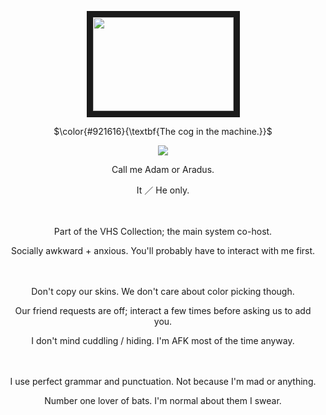 <p align="center">
<img src="https://intruderalert.carrd.co/assets/images/image01.png?v=9fadd0d3)" width="225" height="150" border="10"/>
<p align="center">
$\color{#921616}{\textbf{The cog in the machine.}}$
</p>

<p align="center">
<img src="https://files.catbox.moe/ys15gm.png"/>

<p align="center">
Call me Adam or Aradus.
<p align="center">
It ／ He only.
  
ㅤ
<p align="center">
Part of the VHS Collection; the main system co-host.
<p align="center">
Socially awkward + anxious. You'll probably have to interact with me first.

  ㅤ
<p align="center">
Don't copy our skins. We don't care about color picking though.
<p align="center">
Our friend requests are off; interact a few times before asking us to add you.
<p align="center">
I don't mind cuddling / hiding. I'm AFK most of the time anyway.

  ㅤ
<p align="center">
I use perfect grammar and punctuation. Not because I'm mad or anything.
<p align="center">
Number one lover of bats. I'm normal about them I swear.

